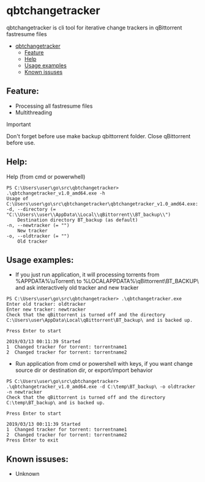 


# qbtchangetracker
qbtchangetracker is cli tool for iterative change trackers in qBittorrent fastresume files
- [qbtchangetracker](#qbtchangetracker)
	- [Feature](#user-content-feature)
	- [Help](#user-content-help)
	- [Usage examples](#user-content-usage-examples)
	- [Known issuses](#user-content-known-issuses)
	
Feature:
---------
 - Processing all fastresume files
 - Multithreading


> [!IMPORTANT]
> Don't forget before use make backup qbittorrent folder. Close qBittorrent before use.

Help:
-------

Help (from cmd or powerwhell)

```
PS C:\Users\user\go\src\qbtchangetracker> .\qbtchangetracker_v1.0_amd64.exe -h
Usage of C:\Users\user\go\src\qbtchangetracker\qbtchangetracker_v1.0_amd64.exe:
-d, --directory (= "C:\\Users\\user\\AppData\\Local\\qBittorrent\\BT_backup\\")
    Destination directory BT_backup (as default)
-n, --newtracker (= "")
    New tracker
-o, --oldtracker (= "")
    Old tracker
```

Usage examples:
----------------

- If you just run application, it will processing torrents from %APPDATA%\uTorrent\ to %LOCALAPPDATA%\qBittorrent\BT_BACKUP\ and ask interactively old tracker and new tracker
```
PS C:\Users\user\go\src\qbtchangetracker> .\qbtchangetracker.exe
Enter old tracker: oldtracker
Enter new tracker: newtracker
Check that the qBittorrent is turned off and the directory C:\Users\user\AppData\Local\qBittorrent\BT_backup\ and is backed up.

Press Enter to start

2019/03/13 00:11:39 Started
1  Changed tracker for torrent: torrentname1
2  Changed tracker for torrent: torrentname2
```

- Run application from cmd or powershell with keys, if you want change source dir or destination dir, or export/import behavior
```
PS C:\Users\user\go\src\qbtchangetracker> .\qbtchangetracker_v1.0_amd64.exe -d C:\temp\BT_backup\ -o oldtracker -n newtracker
Check that the qBittorrent is turned off and the directory C:\temp\BT_backup\ and is backed up.

Press Enter to start

2019/03/13 00:11:39 Started
1  Changed tracker for torrent: torrentname1
2  Changed tracker for torrent: torrentname2
Press Enter to exit
```
Known issuses:
---------------
 - Unknown